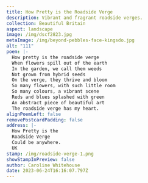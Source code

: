 ```yaml
---
title: How Pretty is the Roadside Verge
description: Vibrant and fragrant roadside verges.
collection: Beautiful Britain
aspect: landscape
image: /img/dscf2823.jpg
metaImage: /img/beyond-pebbles-face-kingsdo.jpg
alt: "111"
poem: |-
  How pretty is the roadside verge
  When flowers spill out of the earth
  In the garden, we call them weeds
  Not grown from hybrid seeds
  On the verge, they thrive and bloom
  So many flowers, with such little room
  So many colours, a vibrant scene
  Reds and blues splashed with green
  An abstract piece of beautiful art
  The roadside verge has my heart.
alignPoemLeft: false
removePostcardPadding: false
address: |-
  How Pretty is the 
  Roadside Verge
  Could be anywhere.
  UK
stamp: /img/roadside-verge-1.png
showStampInPreview: false
author: Caroline Whitehouse
date: 2023-06-24T16:16:07.797Z
---
```

